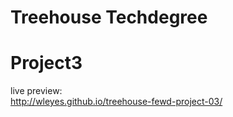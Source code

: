 # Treehouse Techdegree

<h1>Project3</h1>

live preview:<br>
http://wleyes.github.io/treehouse-fewd-project-03/

